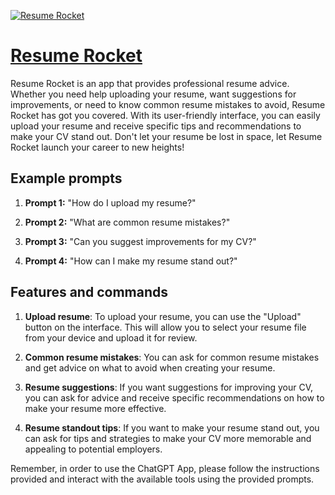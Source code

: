 [![Resume Rocket](https://files.oaiusercontent.com/file-KXHmnCclF3C3aE0I7Q3pENLp?se=2123-10-16T07%3A07%3A07Z&sp=r&sv=2021-08-06&sr=b&rscc=max-age%3D31536000%2C%20immutable&rscd=attachment%3B%20filename%3Dc7910e6b-f17e-4b98-b1ae-74f02b4348c7.png&sig=gSV2tLppj9VJyEEPzex0bSYxphB4z5kx/bMeqP544Vs%3D)](https://chat.openai.com/g/g-qmwbyFQq0-resume-rocket)

# [Resume Rocket](https://chat.openai.com/g/g-qmwbyFQq0-resume-rocket)

Resume Rocket is an app that provides professional resume advice. Whether you need help uploading your resume, want suggestions for improvements, or need to know common resume mistakes to avoid, Resume Rocket has got you covered. With its user-friendly interface, you can easily upload your resume and receive specific tips and recommendations to make your CV stand out. Don't let your resume be lost in space, let Resume Rocket launch your career to new heights!

## Example prompts

1. **Prompt 1:** "How do I upload my resume?"

2. **Prompt 2:** "What are common resume mistakes?"

3. **Prompt 3:** "Can you suggest improvements for my CV?"

4. **Prompt 4:** "How can I make my resume stand out?"

## Features and commands

1. **Upload resume**: To upload your resume, you can use the "Upload" button on the interface. This will allow you to select your resume file from your device and upload it for review.

2. **Common resume mistakes**: You can ask for common resume mistakes and get advice on what to avoid when creating your resume.

3. **Resume suggestions**: If you want suggestions for improving your CV, you can ask for advice and receive specific recommendations on how to make your resume more effective.

4. **Resume standout tips**: If you want to make your resume stand out, you can ask for tips and strategies to make your CV more memorable and appealing to potential employers.

Remember, in order to use the ChatGPT App, please follow the instructions provided and interact with the available tools using the provided prompts.